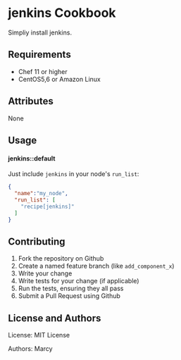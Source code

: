 jenkins Cookbook
================
Simpliy install jenkins.

Requirements
------------
* Chef 11 or higher
* CentOS5,6 or Amazon Linux

Attributes
----------
None

Usage
-----
#### jenkins::default
Just include `jenkins` in your node's `run_list`:

```json
{
  "name":"my_node",
  "run_list": [
    "recipe[jenkins]"
  ]
}
```

Contributing
------------
1. Fork the repository on Github
2. Create a named feature branch (like `add_component_x`)
3. Write your change
4. Write tests for your change (if applicable)
5. Run the tests, ensuring they all pass
6. Submit a Pull Request using Github

License and Authors
-------------------
License: MIT License

Authors: Marcy
